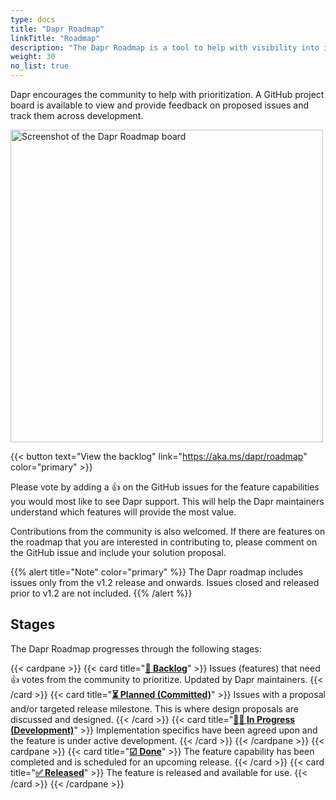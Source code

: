 ```yaml
---
type: docs
title: "Dapr Roadmap"
linkTitle: "Roadmap"
description: "The Dapr Roadmap is a tool to help with visibility into investments across the Dapr project"
weight: 30
no_list: true
---
```



Dapr encourages the community to help with prioritization. A GitHub project board is available to view and provide feedback on proposed issues and track them across development.

[<img src="/images/roadmap.png" alt="Screenshot of the Dapr Roadmap board" width=500 >](https://aka.ms/dapr/roadmap)

{{< button text="View the backlog" link="https://aka.ms/dapr/roadmap" color="primary" >}}
<br />

Please vote by adding a 👍 on the GitHub issues for the feature capabilities you would most like to see Dapr support. This will help the Dapr maintainers understand which features will provide the most value.

Contributions from the community is also welcomed. If there are features on the roadmap that you are interested in contributing to, please comment on the GitHub issue and include your solution proposal.

{{% alert title="Note" color="primary" %}}
The Dapr roadmap includes issues only from the v1.2 release and onwards. Issues closed and released prior to v1.2 are not included.
{{% /alert %}}

## Stages

The Dapr Roadmap progresses through the following stages:

{{< cardpane >}}
{{< card title="**[📄 Backlog](https://github.com/orgs/dapr/projects/52#column-14691591)**" >}}
  Issues (features) that need 👍 votes from the community to prioritize. Updated by Dapr maintainers.
{{< /card >}}
{{< card title="**[⏳ Planned (Committed)](https://github.com/orgs/dapr/projects/52#column-14561691)**" >}}
  Issues with a proposal and/or targeted release milestone. This is where design proposals are discussed and designed.
{{< /card >}}
{{< card title="**[👩‍💻 In Progress (Development)](https://github.com/orgs/dapr/projects/52#column-14561696)**" >}}
 Implementation specifics have been agreed upon and the feature is under active development.
{{< /card >}}
{{< /cardpane >}}
{{< cardpane >}}
{{< card title="**[☑ Done](https://github.com/orgs/dapr/projects/52#column-14561700)**" >}}
 The feature capability has been completed and is scheduled for an upcoming release.
{{< /card >}}
{{< card title="**[✅ Released](https://github.com/orgs/dapr/projects/52#column-14659973)**" >}}
 The feature is released and available for use.
{{< /card >}}
{{< /cardpane >}}
